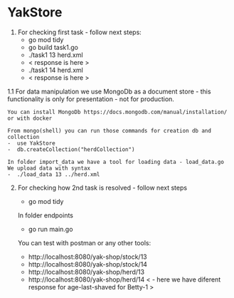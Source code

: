 # YakStore
1. For checking first task - follow next steps:
    -  go mod tidy
    -  go build task1.go
    -  ./task1 13 herd.xml
    -  < response is here >
    -  ./task1 14 herd.xml
    -  < response is here >
   
1.1 For data manipulation we use MongoDb as a document store - this functionality is only for presentation - not for production.

    You can install MongoDb https://docs.mongodb.com/manual/installation/ or with docker 
    
    From mongo(shell) you can run those commands for creation db and collection
    -  use YakStore 
    -  db.createCollection("herdCollection")
   
    In folder import_data we have a tool for loading data - load_data.go
    We upload data with syntax
    -  ./load_data 13 ../herd.xml

2. For checking how 2nd task is resolved - follow next steps
   -  go mod tidy
   
   In folder endpoints 
   - go run main.go
   
   You can test with postman or any other tools: 
   - http://localhost:8080/yak-shop/stock/13
   - http://localhost:8080/yak-shop/stock/14
   - http://localhost:8080/yak-shop/herd/13
   - http://localhost:8080/yak-shop/herd/14
     < - here we have diferent response for age-last-shaved for Betty-1 >

